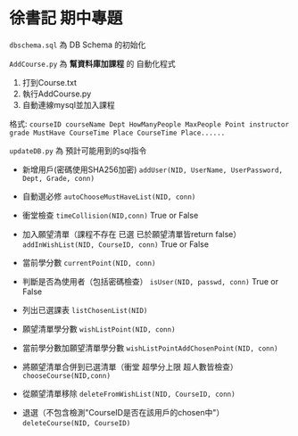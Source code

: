 # 徐書記 期中專題

`dbschema.sql` 為 DB Schema 的初始化

`AddCourse.py` 為 **幫資料庫加課程** 的 自動化程式

1. 打到Course.txt
2. 執行AddCourse.py
3. 自動連線mysql並加入課程

格式:
`courseID courseName Dept HowManyPeople MaxPeople Point instructor grade MustHave CourseTime Place CourseTime Place......`

`updateDB.py` 為 預計可能用到的sql指令

- 新增用戶(密碼使用SHA256加密)
`addUser(NID, UserName, UserPassword, Dept, Grade, conn)`

* 自動選必修
`autoChooseMustHaveList(NID, conn)`

* 衝堂檢查
`timeCollision(NID,conn)`
True or False

* 加入願望清單（課程不存在 已選 已於願望清單皆return false）
`addInWishList(NID, CourseID, conn)`
True or False

* 當前學分數
`currentPoint(NID, conn)`

* 判斷是否為使用者（包括密碼檢查）
`isUser(NID, passwd, conn)`
True or False

* 列出已選課表
`listChosenList(NID)`

* 願望清單學分數
`wishListPoint(NID, conn)`

* 當前學分數加願望清單學分數
`wishListPointAddChosenPoint(NID, conn)`

* 將願望清單合併到已選清單（衝堂 超學分上限 超人數皆檢查）
`chooseCourse(NID,conn)`

* 從願望清單移除
`deleteFromWishList(NID, CourseID, conn)`

- 退選（不包含檢測"CourseID是否在該用戶的chosen中"）
`deleteCourse(NID, CourseID)`
